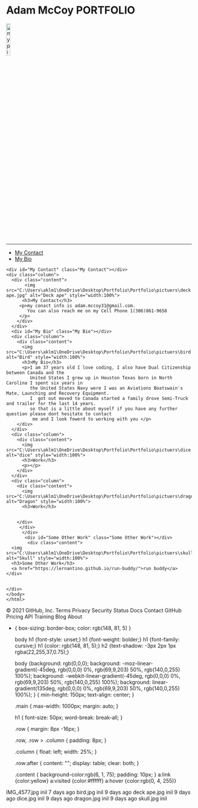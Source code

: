 <!DOCTYPE html>
<html lang="en-us">

<head>
      <meta charset="UTF-8"/>
      <div class="main">
    <link href="C:\Users\aklm1\OneDrive\Desktop\Portfolio\Portfolio\style.css" rel ="stylesheet" type ="text/css">
    <h1>Adam McCoy PORTFOLIO</h1>
    <img src="C:\Users\aklm1\OneDrive\Desktop\Portfolio\Portfolio\pictuers\IMG_4577.jpg" alt="my pictuer"  style="width:15%">
    <hr>
      <title>Adams Portfolio</title>
  </head>
  <body>
     <div class="header">
        <div>
          <ul>
              <li>
                  <a href="#My Contact">My Contact</a>
              </li>
              <li>
                  <a href="#My Bio">My Bio</a>
              </li>
          </ul>
      </div>
  </div>
  
    <div id="My Contact" class="My Contact"></div>
    <div class="column">
      <div class="content">
           <img src="C:\Users\aklm1\OneDrive\Desktop\Portfolio\Portfolio\pictuers\deck ape.jpg" alt="Deck ape" style="width:100%">
          <h3>My Contact</h3>
         <p>my conact info is adam.mccoy31@gmail.com. 
            You can also reach me on my Cell Phone 1(306)861-9658              
         </p>
        </div>
      </div>
      <div id="My Bio" class="My Bio"></div>
      <div class="column">
        <div class="content">
          <img src="C:\Users\aklm1\OneDrive\Desktop\Portfolio\Portfolio\pictuers\bird.jpg" alt="Bird" style="width:100%">
          <h3>My Bio</h3>
          <p>I am 37 years old I love coding, I also have Dual Citizenship between Canada and the
             United States I grew up in Houston Texas born in North Carolina I spent six years in 
             the United States Navy were I was an Aviations Boatswain's Mate, Launching and Recovery Equipment. 
             I  got out moved to Canada started a family drove Semi-Truck and trailer for the last 14 years. 
             so that is a little about myself if you have any further question please dont hesitate to contact
              me and I look fowerd to working with you </p>
        </div>
      </div>
      <div class="column">
        <div class="content">
          <img src="C:\Users\aklm1\OneDrive\Desktop\Portfolio\Portfolio\pictuers\dice.jpg" alt="dice" style="width:100%">
          <h3>Work</h3>
          <p></p>
        </div>
      </div>
      <div class="column">
        <div class="content">
          <img src="C:\Users\aklm1\OneDrive\Desktop\Portfolio\Portfolio\pictuers\dragon.jpg" alt="Dragon" style="width:100%">
          <h3>Work</h3>
       
        
        </div>
         </div>
          </div>
           <div id="Some Other Work" class="Some Other Work"></div>
            <div class="content">
      <img src="C:\Users\aklm1\OneDrive\Desktop\Portfolio\Portfolio\pictuers\skull.jpg" alt="Skull" style="width:100%">
      <h3>Some Other Work</h3>
      <a href="https://lernantino.github.io/run-buddy/">run buddy</a>
    </div>
    
 
    </div>
    </body>
    </html>
© 2021 GitHub, Inc.
Terms
Privacy
Security
Status
Docs
Contact GitHub
Pricing
API
Training
Blog
About


* {
    box-sizing: border-box;
    color: rgb(148, 81, 5)
  }

  body
  h1 {font-style: unset;}
  h1 {font-weight: bolder;}
  h1 {font-family: cursive;}
  h1 {color: rgb(148, 81, 5);}
  h2 {text-shadow: -3px 2px 1px rgba(22,255,37,0.75);}

    
  body {background: rgb(0,0,0);
    background: -moz-linear-gradient(-45deg, rgb(0,0,0) 0%, rgb(69,9,203) 50%, rgb(140,0,255) 100%);
    background: -webkit-linear-gradient(-45deg, rgb(0,0,0) 0%, rgb(69,9,203) 50%, rgb(140,0,255) 100%);
    background: linear-gradient(135deg, rgb(0,0,0) 0%, rgb(69,9,203) 50%, rgb(140,0,255) 100%);
    }
    {
      min-height: 150px;
      text-align: center;
    }

  .main {
    max-width: 1000px;
    margin: auto;
  }
  
  h1 {
    font-size: 50px;
    word-break: break-all;
  }
  
  .row {
    margin: 8px -16px;
  }
  

  .row,
  .row > .column {
    padding: 8px;
  }
  

  .column {
    float: left;
    width: 25%;
  }
  

  .row:after {
    content: "";
    display: table;
    clear: both;
  }
  
  
  .content {
    background-color:rgb(6, 1, 75);
    padding: 10px;
  }
    a:link {color:yellow}
    a:visited {color:#ffffff}
    a:hover {color:rgb(0, 4, 255)}



IMG_4577.jpg
inil
7 days ago
bird.jpg
inil
9 days ago
deck ape.jpg
inil
9 days ago
dice.jpg
inil
9 days ago
dragon.jpg
inil
9 days ago
skull.jpg
inil
